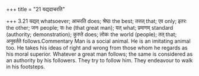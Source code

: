 +++
title = "21 यद्यदाचरति"

+++
3.21 यद्यत् whatsoever; आचरति does; श्रेष्ठः the best; तत्तत् that; एव
only; इतरः the other; जनः people; सः he (that great man); यत् what;
प्रमाणम् standard (authority; demonstration); कुरुते does; लोकः the
world (people); तत् that; अनुवर्तते follows.Commentary Man is a social
animal. He is an imitating animal too. He takes his ideas of right and
wrong from those whom he regards as his moral superior. Whatever a great
man follows; the same is considered as an authority by his followers.
They try to follow him. They endeavour to walk in his footsteps.
